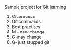 Sample project for Git learning

1. Git process
2. Git commands
3. Best practises
4. M - new change
5. G-may change
6. G- just stupped git
